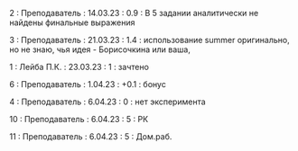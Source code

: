 2 : Преподаватель : 14.03.23 : 0.9 : В 5 задании аналитически не найдены финальные выражения

3 : Преподаватель : 21.03.23 : 1.4 : использование summer оригинально, но не знаю, чья идея  - Борисочкина или ваша, 

1 : Лейба П.К. : 23.03.23 : 1 : зачтено

6 : Преподаватель : 1.04.23 : +0.1 : бонус

4 : Преподаватель : 6.04.23 : 0 : нет эксперимента

10 : Преподаватель : 6.04.23 : 5 : РК

11 : Преподаватель : 6.04.23 : 5 : Дом.раб.
